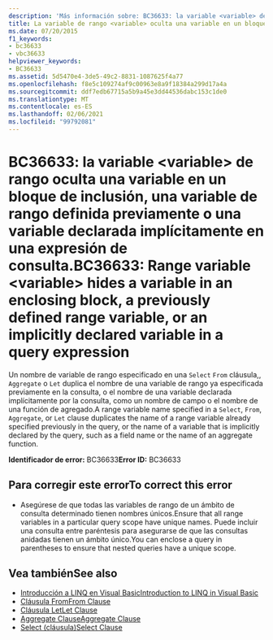```yaml
---
description: 'Más información sobre: BC36633: la variable <variable> de rango oculta una variable en un bloque de inclusión, una variable de rango definida previamente o una variable declarada implícitamente en una expresión de consulta'
title: La variable de rango <variable> oculta una variable en un bloque de inclusión, una variable de rango definida anteriormente o una variable declarada de forma implícita en una expresión de consulta
ms.date: 07/20/2015
f1_keywords:
- bc36633
- vbc36633
helpviewer_keywords:
- BC36633
ms.assetid: 5d5470e4-3de5-49c2-8831-1087625f4a77
ms.openlocfilehash: f8e5c109274af9c00963e8a9f18384a299d17a4a
ms.sourcegitcommit: ddf7edb67715a5b9a45e3dd44536dabc153c1de0
ms.translationtype: MT
ms.contentlocale: es-ES
ms.lasthandoff: 02/06/2021
ms.locfileid: "99792081"
---
```

# <a name="bc36633-range-variable-variable-hides-a-variable-in-an-enclosing-block-a-previously-defined-range-variable-or-an-implicitly-declared-variable-in-a-query-expression"></a><span data-ttu-id="a9bf2-103">BC36633: la variable \<variable> de rango oculta una variable en un bloque de inclusión, una variable de rango definida previamente o una variable declarada implícitamente en una expresión de consulta.</span><span class="sxs-lookup"><span data-stu-id="a9bf2-103">BC36633: Range variable \<variable> hides a variable in an enclosing block, a previously defined range variable, or an implicitly declared variable in a query expression</span></span>

<span data-ttu-id="a9bf2-104">Un nombre de variable de rango especificado en una `Select` `From` cláusula,, `Aggregate` o `Let` duplica el nombre de una variable de rango ya especificada previamente en la consulta, o el nombre de una variable declarada implícitamente por la consulta, como un nombre de campo o el nombre de una función de agregado.</span><span class="sxs-lookup"><span data-stu-id="a9bf2-104">A range variable name specified in a `Select`, `From`, `Aggregate`, or `Let` clause duplicates the name of a range variable already specified previously in the query, or the name of a variable that is implicitly declared by the query, such as a field name or the name of an aggregate function.</span></span>

 <span data-ttu-id="a9bf2-105">**Identificador de error:** BC36633</span><span class="sxs-lookup"><span data-stu-id="a9bf2-105">**Error ID:** BC36633</span></span>

## <a name="to-correct-this-error"></a><span data-ttu-id="a9bf2-106">Para corregir este error</span><span class="sxs-lookup"><span data-stu-id="a9bf2-106">To correct this error</span></span>

- <span data-ttu-id="a9bf2-107">Asegúrese de que todas las variables de rango de un ámbito de consulta determinado tienen nombres únicos.</span><span class="sxs-lookup"><span data-stu-id="a9bf2-107">Ensure that all range variables in a particular query scope have unique names.</span></span> <span data-ttu-id="a9bf2-108">Puede incluir una consulta entre paréntesis para asegurarse de que las consultas anidadas tienen un ámbito único.</span><span class="sxs-lookup"><span data-stu-id="a9bf2-108">You can enclose a query in parentheses to ensure that nested queries have a unique scope.</span></span>

## <a name="see-also"></a><span data-ttu-id="a9bf2-109">Vea también</span><span class="sxs-lookup"><span data-stu-id="a9bf2-109">See also</span></span>

- [<span data-ttu-id="a9bf2-110">Introducción a LINQ en Visual Basic</span><span class="sxs-lookup"><span data-stu-id="a9bf2-110">Introduction to LINQ in Visual Basic</span></span>](../../programming-guide/language-features/linq/introduction-to-linq.md)
- [<span data-ttu-id="a9bf2-111">Cláusula From</span><span class="sxs-lookup"><span data-stu-id="a9bf2-111">From Clause</span></span>](../queries/from-clause.md)
- [<span data-ttu-id="a9bf2-112">Cláusula Let</span><span class="sxs-lookup"><span data-stu-id="a9bf2-112">Let Clause</span></span>](../queries/let-clause.md)
- [<span data-ttu-id="a9bf2-113">Aggregate Clause</span><span class="sxs-lookup"><span data-stu-id="a9bf2-113">Aggregate Clause</span></span>](../queries/aggregate-clause.md)
- [<span data-ttu-id="a9bf2-114">Select (cláusula)</span><span class="sxs-lookup"><span data-stu-id="a9bf2-114">Select Clause</span></span>](../queries/select-clause.md)
